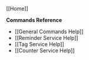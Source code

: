 [[Home]]

**Commands Reference**

* [[General Commands Help]]
* [[Reminder Service Help]]
* [[Tag Service Help]]
* [[Counter Service Help]]
